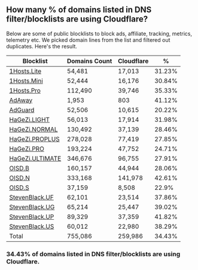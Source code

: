 ## How many % of domains listed in DNS filter/blocklists are using Cloudflare?


Below are some of public blocklists to block ads, affiliate, tracking, metrics, telemetry etc.
We picked domain lines from the list and filtered out duplicates.
Here's the result.


| Blocklist | Domains Count | Cloudflare | % |
| --- | --- | --- | --- |
| [1Hosts.Lite](https://raw.githubusercontent.com/badmojr/1Hosts/master/Lite/hosts.win) | 54,481 | 17,013 | 31.23% |
| [1Hosts.Mini](https://raw.githubusercontent.com/badmojr/1Hosts/master/mini/hosts.win) | 52,444 | 16,176 | 30.84% |
| [1Hosts.Pro](https://raw.githubusercontent.com/badmojr/1Hosts/master/Pro/hosts.win) | 112,490 | 39,746 | 35.33% |
| [AdAway](https://raw.githubusercontent.com/AdAway/adaway.github.io/master/hosts.txt) | 1,953 | 803 | 41.12% |
| [AdGuard](https://adguardteam.github.io/AdGuardSDNSFilter/Filters/filter.txt) | 52,506 | 10,615 | 20.22% |
| [HaGeZi.LIGHT](https://raw.githubusercontent.com/hagezi/dns-blocklists/main/hosts/light.txt) | 56,013 | 17,914 | 31.98% |
| [HaGeZi.NORMAL](https://raw.githubusercontent.com/hagezi/dns-blocklists/main/hosts/multi.txt) | 130,492 | 37,139 | 28.46% |
| [HaGeZi.PROPLUS](https://raw.githubusercontent.com/hagezi/dns-blocklists/main/hosts/pro.plus.txt) | 278,028 | 77,419 | 27.85% |
| [HaGeZi.PRO](https://raw.githubusercontent.com/hagezi/dns-blocklists/main/hosts/pro.txt) | 193,224 | 47,752 | 24.71% |
| [HaGeZi.ULTIMATE](https://raw.githubusercontent.com/hagezi/dns-blocklists/main/hosts/ultimate.txt) | 346,676 | 96,755 | 27.91% |
| [OISD.B](https://big.oisd.nl/dnsmasq) | 160,157 | 44,944 | 28.06% |
| [OISD.N](https://nsfw.oisd.nl/dnsmasq) | 333,168 | 141,978 | 42.61% |
| [OISD.S](https://small.oisd.nl/dnsmasq) | 37,159 | 8,508 | 22.9% |
| [StevenBlack.UF](https://raw.githubusercontent.com/StevenBlack/hosts/master/alternates/fakenews/hosts) | 62,101 | 23,514 | 37.86% |
| [StevenBlack.UG](https://raw.githubusercontent.com/StevenBlack/hosts/master/alternates/gambling/hosts) | 65,214 | 25,447 | 39.02% |
| [StevenBlack.UP](https://raw.githubusercontent.com/StevenBlack/hosts/master/alternates/porn/hosts) | 89,329 | 37,359 | 41.82% |
| [StevenBlack.US](https://raw.githubusercontent.com/StevenBlack/hosts/master/alternates/social/hosts) | 60,012 | 22,980 | 38.29% |
| Total | 755,086 | 259,986 | 34.43% |


### 34.43% of domains listed in DNS filter/blocklists are using Cloudflare.